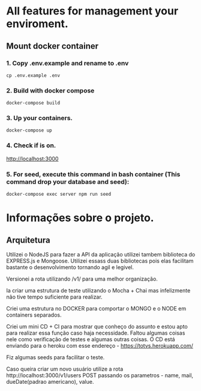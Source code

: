 # All features for management your enviroment.

## Mount docker container

### 1. Copy .env.example and rename to .env

```console
cp .env.example .env
```

### 2. Build with docker compose

```console
docker-compose build
```

### 3. Up your containers.

```console
docker-compose up
```

### 4. Check if is on.

[http://localhost:3000](http://localhost:3000)

### 5. For seed, execute this command in bash container (This command drop your database and seed):

```console
docker-compose exec server npm run seed
```

# Informações sobre o projeto.

## Arquitetura

Utilizei o NodeJS para fazer a API da aplicação utilizei tambem biblioteca do EXPRESS.js e Mongoose. Utilizei essass duas bibliotecas pois elas facilitam bastante o desenvolvimento tornando agil e legivel.

Versionei a rota utilizando /v1/ para uma melhor organização.

Ia criar uma estrutura de teste utilizando o Mocha + Chai mas infelizmente não tive tempo suficiente para realizar.

Criei uma estrutura no DOCKER para comportar o MONGO e o NODE em containers separados.

Criei um mini CD + CI para mostrar que conheço do assunto e estou apto para realizar essa função caso haja necessidade. Faltou algumas coisas nele como verificação de testes e algumas outras coisas. O CD está enviando para o heroku com esse endereço - https://totvs.herokuapp.com/

Fiz algumas seeds para facilitar o teste.

Caso queira criar um novo usuário utilize a rota http://localhost:3000/v1/users POST passando os parametros - name, mail, dueDate(padrao americano), value.
